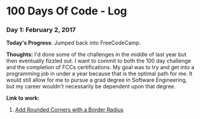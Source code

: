 # 100 Days Of Code - Log

### Day 1: February 2, 2017

**Today's Progress**: Jumped back into FreeCodeCamp. 

**Thoughts:** I'd done some of the challenges in the middle of last year but then eventually fizzled out. I want to commit to both the 100 day challenge and the completion of FCCs certifications. My goal was to try and get into a programming job in under a year because that is the optimal path for me. It would still allow for me to pursue a grad degree in Software Engineering, but my career wouldn't necessarily be dependent upon that degree.

**Link to work:** 
1. [Add Rounded Corners with a Border Radius](https://www.freecodecamp.com/challenges/add-rounded-corners-with-a-border-radius)

